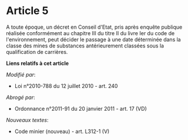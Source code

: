 # Article 5

A toute époque, un décret en Conseil d'Etat, pris après enquête publique réalisée conformément au chapitre III du titre II du
livre Ier du code de l'environnement, peut décider le passage à une date déterminée dans la classe des mines de substances
antérieurement classées sous la qualification de carrières.

**Liens relatifs à cet article**

_Modifié par_:

  - Loi n°2010-788 du 12 juillet 2010 - art. 240

_Abrogé par_:

  - Ordonnance n°2011-91 du 20 janvier 2011 - art. 17 (VD)

_Nouveaux textes_:

  - Code minier (nouveau) - art. L312-1 (V)
